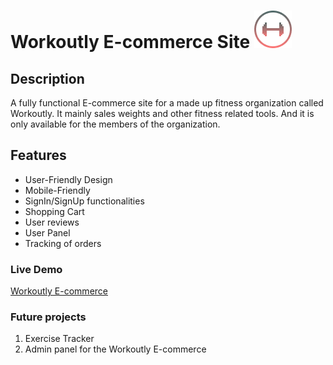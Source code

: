 # Workoutly E-commerce Site ![alt text][logo]

[logo]: https://github.com/Inosensey/workoutly-ecommerce/blob/main/public/img/Logo.png "Workoutly Logo"

## Description

A fully functional E-commerce site for a made up fitness organization called Workoutly. It mainly sales weights and other fitness related tools. And it is only available for the members of the organization.

## Features

- User-Friendly Design
- Mobile-Friendly
- SignIn/SignUp functionalities
- Shopping Cart
- User reviews
- User Panel
- Tracking of orders

### Live Demo

[Workoutly E-commerce](https://workoutly-ecommerce.vercel.app/)

### Future projects

1. Exercise Tracker
2. Admin panel for the Workoutly E-commerce
